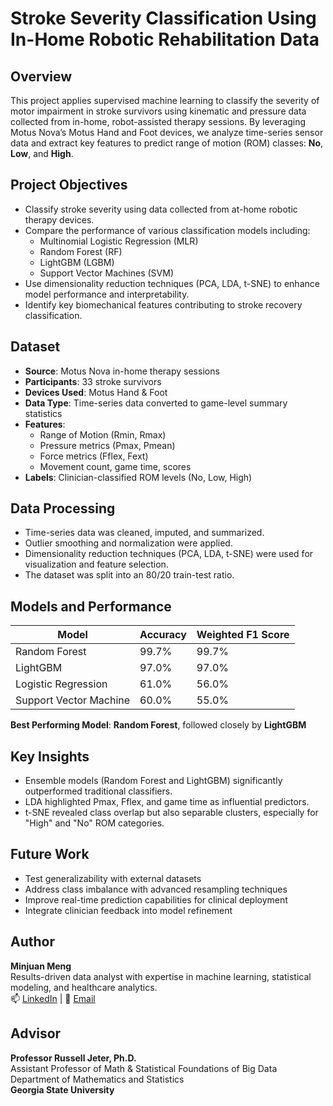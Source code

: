# Stroke Severity Classification Using In-Home Robotic Rehabilitation Data

## Overview

This project applies supervised machine learning to classify the severity of motor impairment in stroke survivors using kinematic and pressure data collected from in-home, robot-assisted therapy sessions. By leveraging Motus Nova’s Motus Hand and Foot devices, we analyze time-series sensor data and extract key features to predict range of motion (ROM) classes: **No**, **Low**, and **High**.

## Project Objectives

- Classify stroke severity using data collected from at-home robotic therapy devices.
- Compare the performance of various classification models including:
  - Multinomial Logistic Regression (MLR)
  - Random Forest (RF)
  - LightGBM (LGBM)
  - Support Vector Machines (SVM)
- Use dimensionality reduction techniques (PCA, LDA, t-SNE) to enhance model performance and interpretability.
- Identify key biomechanical features contributing to stroke recovery classification.

## Dataset

- **Source**: Motus Nova in-home therapy sessions
- **Participants**: 33 stroke survivors
- **Devices Used**: Motus Hand & Foot
- **Data Type**: Time-series data converted to game-level summary statistics
- **Features**:
  - Range of Motion (Rmin, Rmax)
  - Pressure metrics (Pmax, Pmean)
  - Force metrics (Fflex, Fext)
  - Movement count, game time, scores
- **Labels**: Clinician-classified ROM levels (No, Low, High)

## Data Processing

- Time-series data was cleaned, imputed, and summarized.
- Outlier smoothing and normalization were applied.
- Dimensionality reduction techniques (PCA, LDA, t-SNE) were used for visualization and feature selection.
- The dataset was split into an 80/20 train-test ratio.

## Models and Performance

| Model                   | Accuracy | Weighted F1 Score |
|------------------------|----------|-------------------|
| Random Forest          | 99.7%    | 99.7%             |
| LightGBM               | 97.0%    | 97.0%             |
| Logistic Regression    | 61.0%    | 56.0%             |
| Support Vector Machine | 60.0%    | 55.0%             |

**Best Performing Model**: **Random Forest**, followed closely by **LightGBM**

## Key Insights

- Ensemble models (Random Forest and LightGBM) significantly outperformed traditional classifiers.
- LDA highlighted Pmax, Fflex, and game time as influential predictors.
- t-SNE revealed class overlap but also separable clusters, especially for "High" and "No" ROM categories.

## Future Work

- Test generalizability with external datasets
- Address class imbalance with advanced resampling techniques
- Improve real-time prediction capabilities for clinical deployment
- Integrate clinician feedback into model refinement

## Author

**Minjuan Meng**  
Results-driven data analyst with expertise in machine learning, statistical modeling, and healthcare analytics.  
📫 [LinkedIn](#) | 📧 [Email](#)

## Advisor

**Professor Russell Jeter, Ph.D.**  
Assistant Professor of Math & Statistical Foundations of Big Data  
Department of Mathematics and Statistics  
**Georgia State University**
